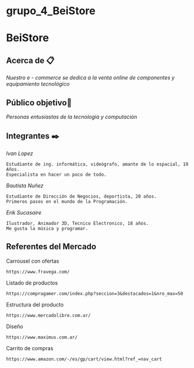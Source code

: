 # grupo_4_BeiStore

# BeiStore

## Acerca de 📋

_Nuestro e - commerce se dedica a la venta online de componentes y equipamiento tecnológico_

## Público objetivo🚀

_Personas entusiastas de la tecnologia y computación_


## Integrantes ✒️

_Ivan Lopez_

```
Estudiante de ing. informática, videógrafo, amante de lo espacial, 19 Años.
Especialista en hacer un poco de todo. 
```
_Bautista Nuñez_


```
Estudiante de Dirección de Negocios, deportista, 20 años.
Primeros pasos en el mundo de la Programación.
```

_Erik Sucasaire_

``` 
Ilustrador, Animador 3D, Tecnico Electronico, 18 años. 
Me gusta la música y programar. 
```
## Referentes del Mercado

Carrousel con ofertas

    https://www.fravega.com/

Listado de productos

    https://compragamer.com/index.php?seccion=3&destacados=1&nro_max=50

Estructura del producto

    https://www.mercadolibre.com.ar/

Diseño

    https://www.maximus.com.ar/

Carrito de compras

    https://www.amazon.com/-/es/gp/cart/view.html?ref_=nav_cart
	
